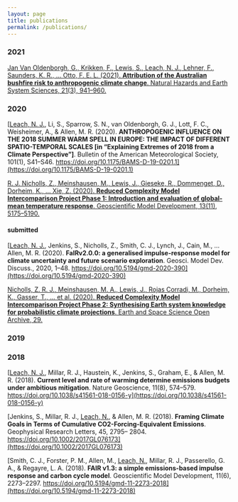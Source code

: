 ```yaml
---
layout: page
title: publications
permalink: /publications/
---
```


### 2021

[Jan Van Oldenborgh, G., Krikken, F., Lewis, S., <u>Leach, N. J.</u>, Lehner, F., Saunders, K. R., … Otto, F. E. L. (2021). **Attribution of the Australian bushfire risk to anthropogenic climate change**. Natural Hazards and Earth System Sciences, 21(3), 941–960.](https://doi.org/10.5194/nhess-21-941-2021)

### 2020

[<u>Leach, N. J.</u>, Li, S., Sparrow, S. N., van Oldenborgh, G. J., Lott, F. C., Weisheimer, A., & Allen, M. R. (2020). **ANTHROPOGENIC INFLUENCE ON THE 2018 SUMMER WARM SPELL IN EUROPE: THE IMPACT OF DIFFERENT SPATIO-TEMPORAL SCALES [in “Explaining Extremes of 2018 from a Climate Perspective”]**. Bulletin of the American Meteorological Society, 101(1), S41–S46. https://doi.org/10.1175/BAMS-D-19-0201.1](https://doi.org/10.1175/BAMS-D-19-0201.1)

[R. J. Nicholls, Z., Meinshausen, M., Lewis, J., Gieseke, R., Dommenget, D., Dorheim, K., … Xie, Z. (2020). **Reduced Complexity Model Intercomparison Project Phase 1: Introduction and evaluation of global-mean temperature response**. Geoscientific Model Development, 13(11), 5175–5190.](https://doi.org/10.5194/gmd-13-5175-2020)

#### submitted

[<u>Leach, N. J.</u>, Jenkins, S., Nicholls, Z., Smith, C. J., Lynch, J., Cain, M., … Allen, M. R. (2020). **FaIRv2.0.0: a generalised impulse-response model for climate uncertainty and future scenario exploration**. Geosci. Model Dev. Discuss., 2020, 1–48. https://doi.org/10.5194/gmd-2020-390](https://doi.org/10.5194/gmd-2020-390)

[Nicholls, Z. R. J., Meinshausen, M. A., Lewis, J., Rojas Corradi, M., Dorheim, K., Gasser, T., … et al. (2020). **Reduced Complexity Model Intercomparison Project Phase 2: Synthesising Earth system knowledge for probabilistic climate projections**. Earth and Space Science Open Archive, 29.](https://doi.org/10.1002/ESSOAR.10504793.1)

### 2019

### 2018

[<u>Leach, N. J.</u>, Millar, R. J., Haustein, K., Jenkins, S., Graham, E., & Allen, M. R. (2018). **Current level and rate of warming determine emissions budgets under ambitious mitigation**. Nature Geoscience, 11(8), 574–579. https://doi.org/10.1038/s41561-018-0156-y](https://doi.org/10.1038/s41561-018-0156-y)

[Jenkins, S., Millar, R. J., <u>Leach, N.</u>, & Allen, M. R. (2018). **Framing Climate Goals in Terms of Cumulative CO2-Forcing-Equivalent Emissions**. Geophysical Research Letters, 45, 2795– 2804. https://doi.org/10.1002/2017GL076173](https://doi.org/10.1002/2017GL076173)

[Smith, C. J., Forster, P. M., Allen, M., <u>Leach, N.</u>, Millar, R. J., Passerello, G. A., & Regayre, L. A. (2018). **FAIR v1.3: a simple emissions-based impulse response and carbon cycle model**. Geoscientific Model Development, 11(6), 2273–2297. https://doi.org/10.5194/gmd-11-2273-2018](https://doi.org/10.5194/gmd-11-2273-2018)